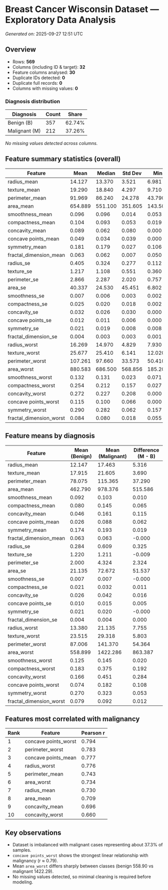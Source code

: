 # Breast Cancer Wisconsin Dataset — Exploratory Data Analysis

*Generated on:* 2025-09-27 12:51 UTC

## Overview

- Rows: **569**
- Columns (including ID & target): **32**
- Feature columns analysed: **30**
- Duplicate IDs detected: **0**
- Duplicate full records: **0**
- Columns with missing values: **0**

### Diagnosis distribution
| Diagnosis | Count | Share |
|-----------|-------|-------|
| Benign (B) | 357 | 62.74% |
| Malignant (M) | 212 | 37.26% |

_No missing values detected across columns._

## Feature summary statistics (overall)
| Feature | Mean | Median | Std Dev | Min | Max |
|---------|------|--------|---------|-----|-----|
| radius_mean | 14.127 | 13.370 | 3.521 | 6.981 | 28.110 |
| texture_mean | 19.290 | 18.840 | 4.297 | 9.710 | 39.280 |
| perimeter_mean | 91.969 | 86.240 | 24.278 | 43.790 | 188.500 |
| area_mean | 654.889 | 551.100 | 351.605 | 143.500 | 2501.000 |
| smoothness_mean | 0.096 | 0.096 | 0.014 | 0.053 | 0.163 |
| compactness_mean | 0.104 | 0.093 | 0.053 | 0.019 | 0.345 |
| concavity_mean | 0.089 | 0.062 | 0.080 | 0.000 | 0.427 |
| concave points_mean | 0.049 | 0.034 | 0.039 | 0.000 | 0.201 |
| symmetry_mean | 0.181 | 0.179 | 0.027 | 0.106 | 0.304 |
| fractal_dimension_mean | 0.063 | 0.062 | 0.007 | 0.050 | 0.097 |
| radius_se | 0.405 | 0.324 | 0.277 | 0.112 | 2.873 |
| texture_se | 1.217 | 1.108 | 0.551 | 0.360 | 4.885 |
| perimeter_se | 2.866 | 2.287 | 2.020 | 0.757 | 21.980 |
| area_se | 40.337 | 24.530 | 45.451 | 6.802 | 542.200 |
| smoothness_se | 0.007 | 0.006 | 0.003 | 0.002 | 0.031 |
| compactness_se | 0.025 | 0.020 | 0.018 | 0.002 | 0.135 |
| concavity_se | 0.032 | 0.026 | 0.030 | 0.000 | 0.396 |
| concave points_se | 0.012 | 0.011 | 0.006 | 0.000 | 0.053 |
| symmetry_se | 0.021 | 0.019 | 0.008 | 0.008 | 0.079 |
| fractal_dimension_se | 0.004 | 0.003 | 0.003 | 0.001 | 0.030 |
| radius_worst | 16.269 | 14.970 | 4.829 | 7.930 | 36.040 |
| texture_worst | 25.677 | 25.410 | 6.141 | 12.020 | 49.540 |
| perimeter_worst | 107.261 | 97.660 | 33.573 | 50.410 | 251.200 |
| area_worst | 880.583 | 686.500 | 568.856 | 185.200 | 4254.000 |
| smoothness_worst | 0.132 | 0.131 | 0.023 | 0.071 | 0.223 |
| compactness_worst | 0.254 | 0.212 | 0.157 | 0.027 | 1.058 |
| concavity_worst | 0.272 | 0.227 | 0.208 | 0.000 | 1.252 |
| concave points_worst | 0.115 | 0.100 | 0.066 | 0.000 | 0.291 |
| symmetry_worst | 0.290 | 0.282 | 0.062 | 0.157 | 0.664 |
| fractal_dimension_worst | 0.084 | 0.080 | 0.018 | 0.055 | 0.207 |

## Feature means by diagnosis
| Feature | Mean (Benign) | Mean (Malignant) | Difference (M - B) |
|---------|----------------|------------------|---------------------|
| radius_mean | 12.147 | 17.463 | 5.316 |
| texture_mean | 17.915 | 21.605 | 3.690 |
| perimeter_mean | 78.075 | 115.365 | 37.290 |
| area_mean | 462.790 | 978.376 | 515.586 |
| smoothness_mean | 0.092 | 0.103 | 0.010 |
| compactness_mean | 0.080 | 0.145 | 0.065 |
| concavity_mean | 0.046 | 0.161 | 0.115 |
| concave points_mean | 0.026 | 0.088 | 0.062 |
| symmetry_mean | 0.174 | 0.193 | 0.019 |
| fractal_dimension_mean | 0.063 | 0.063 | -0.000 |
| radius_se | 0.284 | 0.609 | 0.325 |
| texture_se | 1.220 | 1.211 | -0.009 |
| perimeter_se | 2.000 | 4.324 | 2.324 |
| area_se | 21.135 | 72.672 | 51.537 |
| smoothness_se | 0.007 | 0.007 | -0.000 |
| compactness_se | 0.021 | 0.032 | 0.011 |
| concavity_se | 0.026 | 0.042 | 0.016 |
| concave points_se | 0.010 | 0.015 | 0.005 |
| symmetry_se | 0.021 | 0.020 | -0.000 |
| fractal_dimension_se | 0.004 | 0.004 | 0.000 |
| radius_worst | 13.380 | 21.135 | 7.755 |
| texture_worst | 23.515 | 29.318 | 5.803 |
| perimeter_worst | 87.006 | 141.370 | 54.364 |
| area_worst | 558.899 | 1422.286 | 863.387 |
| smoothness_worst | 0.125 | 0.145 | 0.020 |
| compactness_worst | 0.183 | 0.375 | 0.192 |
| concavity_worst | 0.166 | 0.451 | 0.284 |
| concave points_worst | 0.074 | 0.182 | 0.108 |
| symmetry_worst | 0.270 | 0.323 | 0.053 |
| fractal_dimension_worst | 0.079 | 0.092 | 0.012 |

## Features most correlated with malignancy
| Rank | Feature | Pearson r |
|------|---------|-----------|
| 1 | concave points_worst | 0.794 |
| 2 | perimeter_worst | 0.783 |
| 3 | concave points_mean | 0.777 |
| 4 | radius_worst | 0.776 |
| 5 | perimeter_mean | 0.743 |
| 6 | area_worst | 0.734 |
| 7 | radius_mean | 0.730 |
| 8 | area_mean | 0.709 |
| 9 | concavity_mean | 0.696 |
| 10 | concavity_worst | 0.660 |

## Key observations
- Dataset is imbalanced with malignant cases representing about 37.3% of samples.
- `concave points_worst` shows the strongest linear relationship with malignancy (r ≈ 0.79).
- Mean `area_worst` differs sharply between classes (benign 558.90 vs malignant 1422.29).
- No missing values detected, so minimal cleaning is required before modeling.
